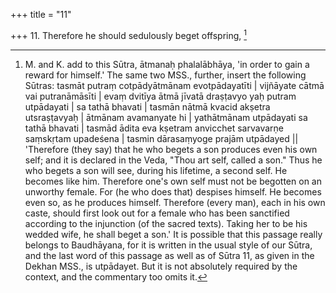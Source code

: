 +++
title = "11"

+++
11. Therefore he should sedulously beget offspring, [^3] 


[^3]:  M. and K. add to this Sūtra, ātmanaḥ phalalābhāya, 'in order to gain a reward for himself.' The same two MSS., further, insert the following Sūtras: tasmāt putraṃ cotpādyātmānam evotpādayatīti | vijñāyate cātmā vai putranāmāsīti | evaṃ dvitīya ātmā jīvatā draṣṭavyo yaḥ putram utpādayati | sa tathā bhavati | tasmān nātmā kvacid akṣetra utsraṣṭavyaḥ | ātmānam avamanyate hi | yathātmānam utpādayati sa tathā bhavati | tasmād ādita eva kṣetram anvicchet sarvavarṇe saṃskṛtam upadeśena | tasmin dārasaṃyoge prajām utpādayed || 'Therefore (they say) that he who begets a son produces even his own self; and it is declared in the Veda, "Thou art self, called a son." Thus he who begets a son will see, during his lifetime, a second self. He becomes like him. Therefore one's own self must not be begotten on an unworthy female. For (he who does that) despises himself. He becomes even so, as he produces himself. Therefore (every man), each in his own caste, should first look out for a female who has been sanctified according to the injunction (of the sacred texts). Taking her to be his wedded wife, he shall beget a son.' It is possible that this passage really belongs to Baudhāyana, for it is written in the usual style of our Sūtra, and the last word of this passage as well as of Sūtra 11, as given in the Dekhan MSS., is utpādayet. But it is not absolutely required by the context, and the commentary too omits it.
